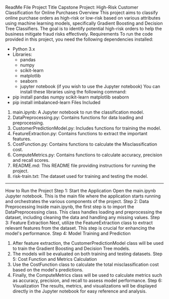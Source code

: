 ReadMe File
Project Title
Capstone Project: High-Risk Customer Classification for Online Purchases
Overview
This project aims to classify online purchase orders as high-risk or low-risk based on various attributes using machine learning models, specifically Gradient Boosting and Decision Tree Classifiers. The goal is to identify potential high-risk orders to help the business mitigate fraud risks effectively.
Requirements
To run the code provided in this project, you need the following dependencies installed:
* Python 3.x
* Libraries:
   * pandas
   * numpy
   * scikit-learn
   * matplotlib
   * seaborn
   * jupyter notebook (if you wish to use the Jupyter notebook)
You can install these libraries using the following command:
* pip install pandas numpy scikit-learn matplotlib seaborn
* pip install imbalanced-learn
Files Included
1. main.ipynb: A Jupyter notebook to run the classification model.
2. DataPreprocessing.py: Contains functions for data loading and preprocessing.
3. CustomerPredictionModel.py: Includes functions for training the model.
4. FeatureExtraction.py: Contains functions to extract the important features.
5. CostFunction.py: Contains functions to calculate the Misclassification cost.
6. ComputeMetrics.py: Contains functions to calculate accuracy, precision and recall scores.
7. README.md: This README file providing instructions for running the project.
8. risk-train.txt: The dataset used for training and testing the model.
________________


How to Run the Project
Step 1: Start the Application
Open the main.ipynb Jupyter notebook. This is the main file where the application starts running and orchestrates the various components of the project.
Step 2: Data Preprocessing
Inside main.ipynb, the first step is to import the DataPreprocessing class. This class handles loading and preprocessing the dataset, including cleaning the data and handling any missing values.
Step 3: Feature Extraction
Next, utilize the FeatureExtraction class to extract relevant features from the dataset. This step is crucial for enhancing the model's performance.
Step 4: Model Training and Prediction
1. After feature extraction, the CustomerPredictionModel class will be used to train the Gradient Boosting and Decision Tree models.
2. The models will be evaluated on both training and testing datasets.
Step 5: Cost Function and Metrics Calculation
1. Use the CostFunction class to calculate the total misclassification cost based on the model's predictions.
2. Finally, the ComputeMetrics class will be used to calculate metrics such as accuracy, precision, and recall to assess model performance.
Step 6: Visualization
The results, metrics, and visualizations will be displayed directly in the Jupyter notebook for easy reference and analysis.
